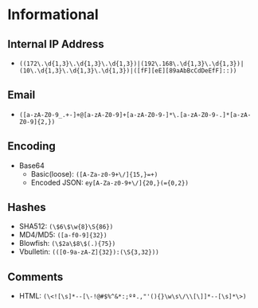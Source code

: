 # Informational

## Internal IP Address
- `((172\.\d{1,3}\.\d{1,3}\.\d{1,3})|(192\.168\.\d{1,3}\.\d{1,3})|(10\.\d{1,3}\.\d{1,3}\.\d{1,3})|([fF][eE][89aAbBcCdDeEfF]::))`

## Email
- `([a-zA-Z0-9_.+-]+@[a-zA-Z0-9]+[a-zA-Z0-9-]*\.[a-zA-Z0-9-.]*[a-zA-Z0-9]{2,})`

## Encoding
- Base64
  - Basic(loose): `([A-Za-z0-9+\/]{15,}=+)`
  - Encoded JSON: `ey[A-Za-z0-9+\/]{20,}(={0,2})`

## Hashes
- SHA512: `(\$6\$\w{8}\S{86})`
- MD4/MD5: `([a-f0-9]{32})`
- Blowfish: `(\$2a\$8\$(.){75})`
- Vbulletin: `(([0-9a-zA-Z]{32}):(\S{3,32}))`

## Comments
- HTML: `(\<![\s]*--[\-!@#$%^&*:;ºª.,"'(){}\w\s\/\\[\]]*--[\s]*\>)`

